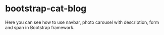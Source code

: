 # bootstrap-cat-blog
Here you can see how to use navbar, photo carousel with description, form and span in Bootstrap framework. 
